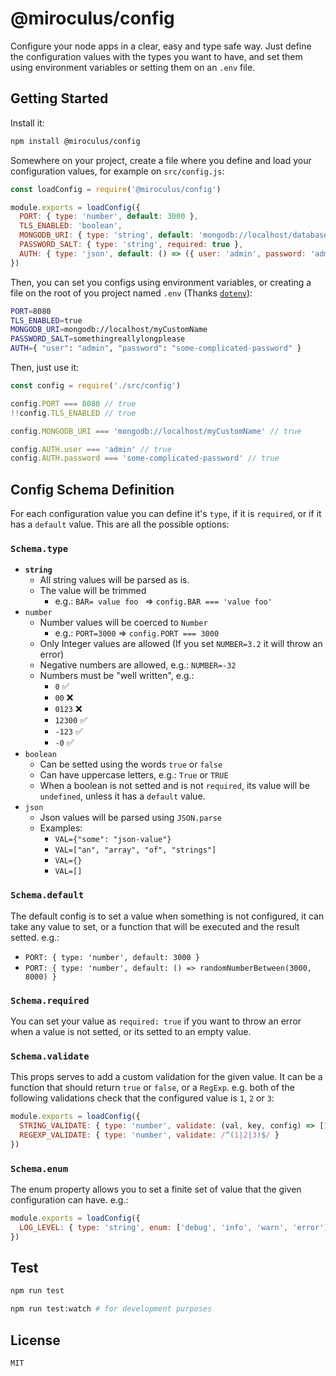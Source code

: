 # @miroculus/config

Configure your node apps in a clear, easy and type safe way. Just define the configuration
values with the types you want to have, and set them using environment variables or
setting them on an `.env` file.

## Getting Started

Install it:

```bash
npm install @miroculus/config
```

Somewhere on your project, create a file where you define and load your configuration
values, for example on `src/config.js`:

```javascript
const loadConfig = require('@miroculus/config')

module.exports = loadConfig({
  PORT: { type: 'number', default: 3000 },
  TLS_ENABLED: 'boolean',
  MONGODB_URI: { type: 'string', default: 'mongodb://localhost/database' },
  PASSWORD_SALT: { type: 'string', required: true },
  AUTH: { type: 'json', default: () => ({ user: 'admin', password: 'admin' }) }
})
```

Then, you can set you configs using environment variables, or creating a file on the
root of you project named `.env` (Thanks [`dotenv`](https://www.npmjs.com/package/dotenv)):

```bash
PORT=8080
TLS_ENABLED=true
MONGODB_URI=mongodb://localhost/myCustomName
PASSWORD_SALT=somethingreallylongplease
AUTH={ "user": "admin", "password": "some-complicated-password" }
```

Then, just use it:

```javascript
const config = require('./src/config')

config.PORT === 8080 // true
!!config.TLS_ENABLED // true

config.MONGODB_URI === 'mongodb://localhost/myCustomName' // true

config.AUTH.user === 'admin' // true
config.AUTH.password === 'some-complicated-password' // true
```

## Config Schema Definition

For each configuration value you can define it's `type`, if it is `required`, or if
it has a `default` value. This are all the possible options:

### **`Schema.type`**

* **`string`**
  * All string values will be parsed as is.
  * The value will be trimmed
    * e.g.: `BAR= value foo ` => `config.BAR === 'value foo'`
* `number`
  * Number values will be coerced to `Number`
    * e.g.: `PORT=3000` => `config.PORT === 3000`
  * Only Integer values are allowed (If you set `NUMBER=3.2` it will throw an error)
  * Negative numbers are allowed, e.g.: `NUMBER=-32`
  * Numbers must be "well written", e.g.:
    * `0` ✅
    * `00` ❌
    * `0123` ❌
    * `12300` ✅
    * `-123` ✅
    * `-0` ✅
* `boolean`
  * Can be setted using the words `true` or `false`
  * Can have uppercase letters, e.g.: `True` or `TRUE`
  * When a boolean is not setted and is not `required`, its value will be `undefined`, unless it has a `default` value.
* `json`
  * Json values will be parsed using `JSON.parse`
  * Examples:
    * `VAL={"some": "json-value"}`
    * `VAL=["an", "array", "of", "strings"]`
    * `VAL={}`
    * `VAL=[]`

### **`Schema.default`**

The default config is to set a value when something is not configured, it
can take any value to set, or a function that will be executed and the result setted. e.g.:
  * `PORT: { type: 'number', default: 3000 }`
  * `PORT: { type: 'number', default: () => randomNumberBetween(3000, 8000) }`

### **`Schema.required`**

You can set your value as `required: true` if you want to throw an error when a
value is not setted, or its setted to an empty value.

### **`Schema.validate`**

This props serves to add a custom validation for the given value. It can be a function
that should return `true` or `false`, or a `RegExp`. e.g. both of the following validations
check that the configured value is `1`, `2` or `3`:

```javascript
module.exports = loadConfig({
  STRING_VALIDATE: { type: 'number', validate: (val, key, config) => [1, 2, 3].includes(val)},
  REGEXP_VALIDATE: { type: 'number', validate: /^(1|2|3)$/ }
})
```

### **`Schema.enum`**

The enum property allows you to set a finite set of value that the given configuration can have. e.g.:

```javascript
module.exports = loadConfig({
  LOG_LEVEL: { type: 'string', enum: ['debug', 'info', 'warn', 'error'] }
})
```

## Test

```bash
npm run test
```

```bash
npm run test:watch # for development purposes
```

## License
`MIT`
